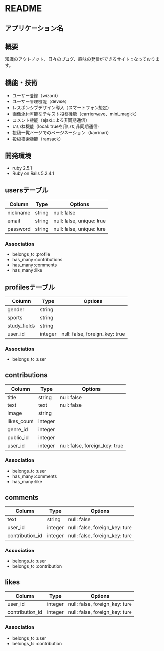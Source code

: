 # README

## アプリケーション名

## 概要
知識のアウトプット、日々のブログ、趣味の発信ができるサイトとなっております。

## 機能・技術
- ユーザー登録（wizard）
- ユーザー管理機能（devise）
- レスポンシブデザイン導入（スマートフォン想定）
- 画像添付可能なテキスト投稿機能（carrierwave、mini_magick）
- コメント機能（ajaxによる非同期通信）
- いいね機能（local: trueを用いた非同期通信）
- 投稿一覧ページでのページネーション（kaminari）
- 投稿検索機能（ransack）

## 開発環境
- ruby 2.5.1
- Ruby on Rails 5.2.4.1

## usersテーブル
|Column|Type|Options|
|------|----|-------|
|nickname|string|null: false|
|email|string|null: false, unique: true|
|password|string|null: false, unique: ture|

### Association
- belongs_to :profile
- has_many :contributions
- has_many :comments
- has_many :like


## profilesテーブル
|Column|Type|Options|
|------|----|-------|
|gender|string||
|sports|string||
|study_fields|string||
|user_id|integer|null: false, foreign_key: true|

### Association
- belongs_to :user


## contributions
|Column|Type|Options|
|------|----|-------|
|title|string|null: false|
|text|text|null: false|
|image|string||
|likes_count|integer||
|genre_id|integer||
|public_id|integer||
|user_id|integer|null: false, foreign_key: true|

### Association
- belongs_to :user
- has_many :comments
- has_many :like


## comments
|Column|Type|Options|
|------|----|-------|
|text|string|null: false|
|user_id|integer|null: false, foreign_key: ture|
|contribution_id|integer|null: false, foreign_key: ture|

### Association
- belongs_to :user
- belongs_to :contribution


## likes
|Column|Type|Options|
|------|----|-------|
|user_id|integer|null: false, foreign_key: ture|
|contribution_id|integer|null: false, foreign_key: ture|

### Association
- belongs_to :user
- belongs_to :contribution
